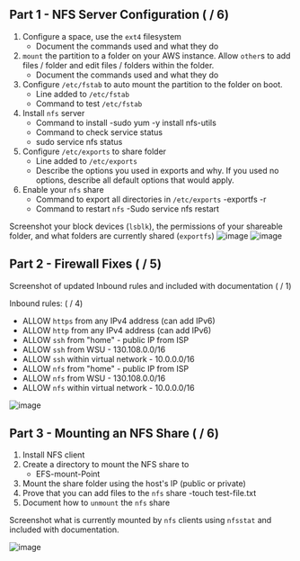## Part 1 - NFS Server Configuration ( / 6)

1. Configure a space, use the `ext4` filesystem
    - Document the commands used and what they do
2. `mount` the partition to a folder on your AWS instance.  Allow `other`s to add files / folder and edit files / folders within the folder.
    - Document the commands used and what they do
3. Configure `/etc/fstab` to auto mount the partition to the folder on boot.
    - Line added to `/etc/fstab`
    - Command to test `/etc/fstab`
3. Install `nfs` server 
    - Command to install
     -sudo yum -y install nfs-utils
    - Command to check service status
     - sudo service nfs status
4. Configure `/etc/exports` to share folder
    - Line added to `/etc/exports`
    - Describe the options you used in exports and why.  If you used no options, describe all default options that would apply.
5. Enable your `nfs` share
    - Command to export all directories in `/etc/exports`
      -exportfs -r 
    - Command to restart `nfs`
      -Sudo service nfs restart

Screenshot your block devices (`lsblk`), the permissions of your shareable folder, and what folders are currently shared (`exportfs`)
![image](https://user-images.githubusercontent.com/112041435/224788876-509c7b90-bfec-4a4e-a8a1-b18780df5365.png)
![image](https://user-images.githubusercontent.com/112041435/224788928-061c25c0-d2c7-4398-a01d-9b55e22460f0.png)

## Part 2 - Firewall Fixes ( / 5)

Screenshot of updated Inbound rules and included with documentation ( / 1)

Inbound rules: ( / 4)
- ALLOW `https` from any IPv4 address (can add IPv6)
- ALLOW `http` from any IPv4 address (can add IPv6)
- ALLOW `ssh` from "home" - public IP from ISP
- ALLOW `ssh` from WSU - 130.108.0.0/16
- ALLOW `ssh` within virtual network - 10.0.0.0/16
- ALLOW `nfs` from "home" - public IP from ISP
- ALLOW `nfs` from WSU - 130.108.0.0/16
- ALLOW `nfs` within virtual network - 10.0.0.0/16

![image](https://user-images.githubusercontent.com/112041435/224790401-f8c633ab-0818-4fe6-9575-52884da4c33b.png)



## Part 3 - Mounting an NFS Share ( / 6)

1. Install NFS client
2. Create a directory to mount the NFS share to
   - EFS-mount-Point
4. Mount the share folder using the host's IP (public or private)
5. Prove that you can add files to the `nfs` share
  -touch test-file.txt
6. Document how to `unmount` the `nfs` share
   
Screenshot what is currently mounted by `nfs` clients using `nfsstat` and included with documentation.


![image](https://user-images.githubusercontent.com/112041435/224793656-df0c200a-ff8c-4275-9703-c00546bd928f.png)




